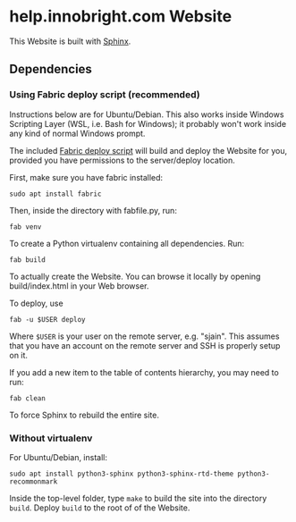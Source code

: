 # help.innobright.com Website

This Website is built with [Sphinx](http://sphinx-doc.org/).

## Dependencies

### Using Fabric deploy script (recommended)

Instructions below are for Ubuntu/Debian. This also works inside Windows Scripting Layer (WSL, i.e. Bash for Windows); it probably won't work inside any kind of normal Windows prompt.

The included [Fabric deploy script](http://www.fabfile.org/) will build and deploy the Website for you, provided you have permissions to the server/deploy location.

First, make sure you have fabric installed:

    sudo apt install fabric

Then, inside the directory with fabfile.py, run:

    fab venv

To create a Python virtualenv containing all dependencies. Run:

    fab build

To actually create the Website. You can browse it locally by opening build/index.html in your Web browser.

To deploy, use

    fab -u $USER deploy

Where `$USER` is your user on the remote server, e.g. "sjain". This assumes that you have an account on the remote server and SSH is properly setup on it.

If you add a new item to the table of contents hierarchy, you may need to run:

    fab clean

To force Sphinx to rebuild the entire site.

### Without virtualenv

For Ubuntu/Debian, install:

    sudo apt install python3-sphinx python3-sphinx-rtd-theme python3-recommonmark

Inside the top-level folder, type `make` to build the site into the directory `build`.
Deploy `build` to the root of of the Website.
